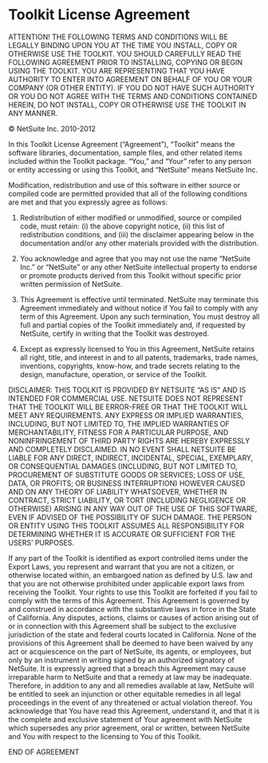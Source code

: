 Toolkit License Agreement 
===================

ATTENTION! THE FOLLOWING TERMS AND CONDITIONS WILL BE LEGALLY BINDING UPON YOU AT THE TIME YOU INSTALL, COPY OR OTHERWISE USE THE TOOLKIT. YOU SHOULD CAREFULLY READ THE FOLLOWING AGREEMENT PRIOR TO INSTALLING, COPYING OR BEGIN USING THE TOOLKIT. YOU ARE REPRESENTING THAT YOU HAVE AUTHORITY TO ENTER INTO AGREEMENT ON BEHALF OF YOU OR YOUR COMPANY (OR OTHER ENTITY). IF YOU DO NOT HAVE SUCH AUTHORITY OR YOU DO NOT AGREE WITH THE TERMS AND CONDITIONS CONTAINED HEREIN, DO NOT INSTALL, COPY OR OTHERWISE USE THE TOOLKIT IN ANY MANNER.  

© NetSuite Inc. 2010-2012

In this Toolkit License Agreement (“Agreement”), “Toolkit” means the software libraries, documentation, sample files, and other related items included within the Toolkit package. “You,” and “Your” refer to any person or entity accessing or using this Toolkit, and “NetSuite” means NetSuite Inc.

Modification, redistribution and use of this software in either source or compiled code are permitted provided that all of the following conditions are met and that you expressly agree as follows: 
 
1) 	Redistribution of either modified or unmodified, source or compiled code, must retain: (i) the above copyright notice, (ii) this list of redistribution conditions, and (iii) the disclaimer appearing below in the documentation and/or any other materials provided with the distribution. 
 
2) 	You acknowledge and agree that you may not use the name “NetSuite Inc.” or “NetSuite” or any other NetSuite intellectual property to endorse or promote products derived from this Toolkit without specific prior written permission of NetSuite. 

3)	This Agreement is effective until terminated. NetSuite may terminate this Agreement immediately and without notice if You fail to comply with any term of this Agreement. Upon any such termination, You must destroy all full and partial copies of the Toolkit immediately and, if requested by NetSuite, certify in writing that the Toolkit was destroyed.

4)	Except as expressly licensed to You in this Agreement, NetSuite retains all right, title, and interest in and to all patents, trademarks, trade names, inventions, copyrights, know-how, and trade secrets relating to the design, manufacture, operation, or service of the Toolkit.

DISCLAIMER: THIS TOOLKIT IS PROVIDED BY NETSUITE “AS IS" AND IS INTENDED FOR COMMERCIAL USE. NETSUITE DOES NOT REPRESENT THAT THE TOOLKIT WILL BE ERROR-FREE OR THAT THE TOOLKIT WILL MEET ANY REQUIREMENTS. ANY EXPRESS OR IMPLIED WARRANTIES, INCLUDING, BUT NOT LIMITED TO, THE IMPLIED WARRANTIES OF MERCHANTABILITY, FITNESS FOR A PARTICULAR PURPOSE, AND NONINFRINGEMENT OF THIRD PARTY RIGHTS ARE HEREBY EXPRESSLY AND COMPLETELY DISCLAIMED. IN NO EVENT SHALL NETSUITE BE LIABLE FOR ANY DIRECT, INDIRECT, INCIDENTAL, SPECIAL, EXEMPLARY, OR CONSEQUENTIAL DAMAGES (INCLUDING, BUT NOT LIMITED TO, PROCUREMENT OF SUBSTITUTE GOODS OR SERVICES; LOSS OF USE, DATA, OR PROFITS; OR BUSINESS INTERRUPTION) HOWEVER CAUSED AND ON ANY THEORY OF LIABILITY WHATSOEVER, WHETHER IN CONTRACT, STRICT LIABILITY, OR TORT (INCLUDING NEGLIGENCE OR OTHERWISE) ARISING IN ANY WAY OUT OF THE USE OF THIS SOFTWARE, EVEN IF ADVISED OF THE POSSIBILITY OF SUCH DAMAGE. THE PERSON OR ENTITY USING THIS TOOLKIT ASSUMES ALL RESPONSIBILITY FOR DETERMINING WHETHER IT IS ACCURATE OR SUFFICIENT FOR THE USERS’ PURPOSES. 

If any part of the Toolkit is identified as export controlled items under the Export Laws, you represent and warrant that you are not a citizen, or otherwise located within, an embargoed nation as defined by U.S. law and that you are not otherwise prohibited under applicable export laws from receiving the Toolkit. Your rights to use this Toolkit are forfeited if you fail to comply with the terms of this Agreement.
This Agreement is governed by and construed in accordance with the substantive laws in force in the State of California.  Any disputes, actions, claims or causes of action arising out of or in connection with this Agreement shall be subject to the exclusive jurisdiction of the state and federal courts located in California. 
None of the provisions of this Agreement shall be deemed to have been waived by any act or acquiescence on the part of NetSuite, its agents, or employees, but only by an instrument in writing signed by an authorized signatory of NetSuite. 
It is expressly agreed that a breach this Agreement may cause irreparable harm to NetSuite and that a remedy at law may be inadequate. Therefore, in addition to any and all remedies available at law, NetSuite will be entitled to seek an injunction or other equitable remedies in all legal proceedings in the event of any threatened or actual violation thereof. 
You acknowledge that You have read this Agreement, understand it, and that it is the complete and exclusive statement of Your agreement with NetSuite which supersedes any prior agreement, oral or written, between NetSuite and You with respect to the licensing to You of this Toolkit. 

END OF AGREEMENT

